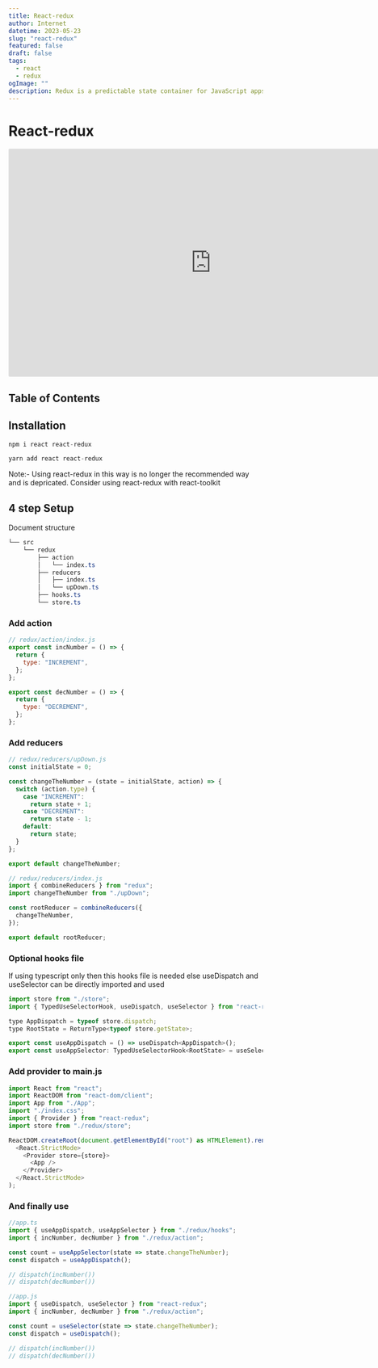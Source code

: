 ```yaml
---
title: React-redux
author: Internet
datetime: 2023-05-23
slug: "react-redux"
featured: false
draft: false
tags:
  - react
  - redux
ogImage: ""
description: Redux is a predictable state container for JavaScript apps.
---
```


# React-redux

<iframe style="border: 1px solid rgba(0, 0, 0, 0.1);border-radius:2px;" width="800" height="450" src="https://codesandbox.io/p/sandbox/practical-bird-6cp5mw?embed=1" allowfullscreen></iframe>

## Table of Contents

## Installation

```js
npm i react react-redux

yarn add react react-redux
```

Note:- Using react-redux in this way is no longer the recommended way and is depricated. Consider using react-redux with react-toolkit

## 4 step Setup

Document structure

```css
└── src
    └── redux
        ├── action
        │   └── index.ts
        ├── reducers
        │   ├── index.ts
        │   └── upDown.ts
        ├── hooks.ts
        └── store.ts
```

### Add action

```js
// redux/action/index.js
export const incNumber = () => {
  return {
    type: "INCREMENT",
  };
};

export const decNumber = () => {
  return {
    type: "DECREMENT",
  };
};
```

### Add reducers

```js
// redux/reducers/upDown.js
const initialState = 0;

const changeTheNumber = (state = initialState, action) => {
  switch (action.type) {
    case "INCREMENT":
      return state + 1;
    case "DECREMENT":
      return state - 1;
    default:
      return state;
  }
};

export default changeTheNumber;

// redux/reducers/index.js
import { combineReducers } from "redux";
import changeTheNumber from "./upDown";

const rootReducer = combineReducers({
  changeTheNumber,
});

export default rootReducer;
```

### Optional hooks file

If using typescript only then this hooks file is needed else useDispatch and useSelector can be directly imported and used

```js
import store from "./store";
import { TypedUseSelectorHook, useDispatch, useSelector } from "react-redux";

type AppDispatch = typeof store.dispatch;
type RootState = ReturnType<typeof store.getState>;

export const useAppDispatch = () => useDispatch<AppDispatch>();
export const useAppSelector: TypedUseSelectorHook<RootState> = useSelector;
```

### Add provider to main.js

```js
import React from "react";
import ReactDOM from "react-dom/client";
import App from "./App";
import "./index.css";
import { Provider } from "react-redux";
import store from "./redux/store";

ReactDOM.createRoot(document.getElementById("root") as HTMLElement).render(
  <React.StrictMode>
    <Provider store={store}>
      <App />
    </Provider>
  </React.StrictMode>
);
```

### And finally use

```js
//app.ts
import { useAppDispatch, useAppSelector } from "./redux/hooks";
import { incNumber, decNumber } from "./redux/action";

const count = useAppSelector(state => state.changeTheNumber);
const dispatch = useAppDispatch();

// dispatch(incNumber())
// dispatch(decNumber())
```

```js
//app.js
import { useDispatch, useSelector } from "react-redux";
import { incNumber, decNumber } from "./redux/action";

const count = useSelector(state => state.changeTheNumber);
const dispatch = useDispatch();

// dispatch(incNumber())
// dispatch(decNumber())
```
